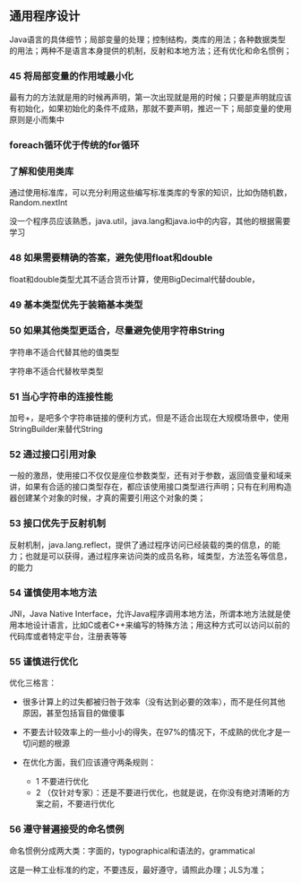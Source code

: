 ## 通用程序设计

Java语言的具体细节；局部变量的处理；控制结构，类库的用法；各种数据类型的用法；两种不是语言本身提供的机制，反射和本地方法；还有优化和命名惯例；

### 45 将局部变量的作用域最小化

最有力的方法就是用的时候再声明，第一次出现就是用的时候；只要是声明就应该有初始化，如果初始化的条件不成熟，那就不要声明，推迟一下；局部变量的使用原则是小而集中

### foreach循环优于传统的for循环

### 了解和使用类库

通过使用标准库，可以充分利用这些编写标准类库的专家的知识，比如伪随机数，Random.nextInt

没一个程序员应该熟悉，java.util，java.lang和java.io中的内容，其他的根据需要学习

### 48 如果需要精确的答案，避免使用float和double

float和double类型尤其不适合货币计算，使用BigDecimal代替double，

### 49 基本类型优先于装箱基本类型

### 50 如果其他类型更适合，尽量避免使用字符串String

字符串不适合代替其他的值类型

字符串不适合代替枚举类型

### 51 当心字符串的连接性能

加号+，是吧多个字符串链接的便利方式，但是不适合出现在大规模场景中，使用StringBuilder来替代String

### 52 通过接口引用对象

一般的激昂，使用接口不仅仅是座位参数类型，还有对于参数，返回值变量和域来讲，如果有合适的接口类型存在，都应该使用接口类型进行声明；只有在利用构造器创建某个对象的时候，才真的需要引用这个对象的类；

### 53 接口优先于反射机制

反射机制，java.lang.reflect，提供了通过程序访问已经装载的类的信息，的能力；也就是可以获得，通过程序来访问类的成员名称，域类型，方法签名等信息，的能力

### 54 谨慎使用本地方法

JNI，Java Native Interface，允许Java程序调用本地方法，所谓本地方法就是使用本地设计语言，比如C或者C++来编写的特殊方法；用这种方式可以访问以前的代码库或者特定平台，注册表等等

### 55 谨慎进行优化

优化三格言：

- 很多计算上的过失都被归咎于效率（没有达到必要的效率），而不是任何其他原因，甚至包括盲目的做傻事

- 不要去计较效率上的一些小小的得失，在97%的情况下，不成熟的优化才是一切问题的根源

- 在优化方面，我们应该遵守两条规则：
  - 1 不要进行优化
  - 2 （仅针对专家）：还是不要进行优化，也就是说，在你没有绝对清晰的方案之前，不要进行优化

### 56 遵守普遍接受的命名惯例

命名惯例分成两大类：字面的，typographical和语法的，grammatical

这是一种工业标准的约定，不要违反，最好遵守，请照此办理；JLS为准；

